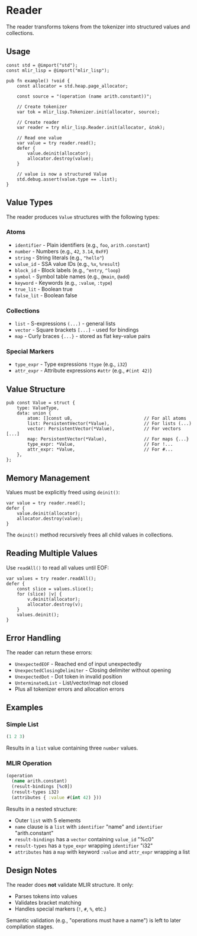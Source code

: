# Reader

The reader transforms tokens from the tokenizer into structured values and collections.

## Usage

```zig
const std = @import("std");
const mlir_lisp = @import("mlir_lisp");

pub fn example() !void {
    const allocator = std.heap.page_allocator;

    const source = "(operation (name arith.constant))";

    // Create tokenizer
    var tok = mlir_lisp.Tokenizer.init(allocator, source);

    // Create reader
    var reader = try mlir_lisp.Reader.init(allocator, &tok);

    // Read one value
    var value = try reader.read();
    defer {
        value.deinit(allocator);
        allocator.destroy(value);
    }

    // value is now a structured Value
    std.debug.assert(value.type == .list);
}
```

## Value Types

The reader produces `Value` structures with the following types:

### Atoms
- `identifier` - Plain identifiers (e.g., `foo`, `arith.constant`)
- `number` - Numbers (e.g., `42`, `3.14`, `0xFF`)
- `string` - String literals (e.g., `"hello"`)
- `value_id` - SSA value IDs (e.g., `%x`, `%result`)
- `block_id` - Block labels (e.g., `^entry`, `^loop`)
- `symbol` - Symbol table names (e.g., `@main`, `@add`)
- `keyword` - Keywords (e.g., `:value`, `:type`)
- `true_lit` - Boolean true
- `false_lit` - Boolean false

### Collections
- `list` - S-expressions `(...)` - general lists
- `vector` - Square brackets `[...]` - used for bindings
- `map` - Curly braces `{...}` - stored as flat key-value pairs

### Special Markers
- `type_expr` - Type expressions `!type` (e.g., `i32`)
- `attr_expr` - Attribute expressions `#attr` (e.g., `#(int 42)`)

## Value Structure

```zig
pub const Value = struct {
    type: ValueType,
    data: union {
        atom: []const u8,                           // For all atoms
        list: PersistentVector(*Value),             // For lists (...)
        vector: PersistentVector(*Value),           // For vectors [...]
        map: PersistentVector(*Value),              // For maps {...}
        type_expr: *Value,                          // For !...
        attr_expr: *Value,                          // For #...
    },
};
```

## Memory Management

Values must be explicitly freed using `deinit()`:

```zig
var value = try reader.read();
defer {
    value.deinit(allocator);
    allocator.destroy(value);
}
```

The `deinit()` method recursively frees all child values in collections.

## Reading Multiple Values

Use `readAll()` to read all values until EOF:

```zig
var values = try reader.readAll();
defer {
    const slice = values.slice();
    for (slice) |v| {
        v.deinit(allocator);
        allocator.destroy(v);
    }
    values.deinit();
}
```

## Error Handling

The reader can return these errors:

- `UnexpectedEOF` - Reached end of input unexpectedly
- `UnexpectedClosingDelimiter` - Closing delimiter without opening
- `UnexpectedDot` - Dot token in invalid position
- `UnterminatedList` - List/vector/map not closed
- Plus all tokenizer errors and allocation errors

## Examples

### Simple List
```clojure
(1 2 3)
```
Results in a `list` value containing three `number` values.

### MLIR Operation
```clojure
(operation
  (name arith.constant)
  (result-bindings [%c0])
  (result-types i32)
  (attributes { :value #(int 42) }))
```
Results in a nested structure:
- Outer `list` with 5 elements
- `name` clause is a `list` with `identifier` "name" and `identifier` "arith.constant"
- `result-bindings` has a `vector` containing `value_id` "%c0"
- `result-types` has a `type_expr` wrapping `identifier` "i32"
- `attributes` has a `map` with keyword `:value` and `attr_expr` wrapping a list

## Design Notes

The reader does **not** validate MLIR structure. It only:
- Parses tokens into values
- Validates bracket matching
- Handles special markers (`!`, `#`, `%`, etc.)

Semantic validation (e.g., "operations must have a name") is left to later compilation stages.
